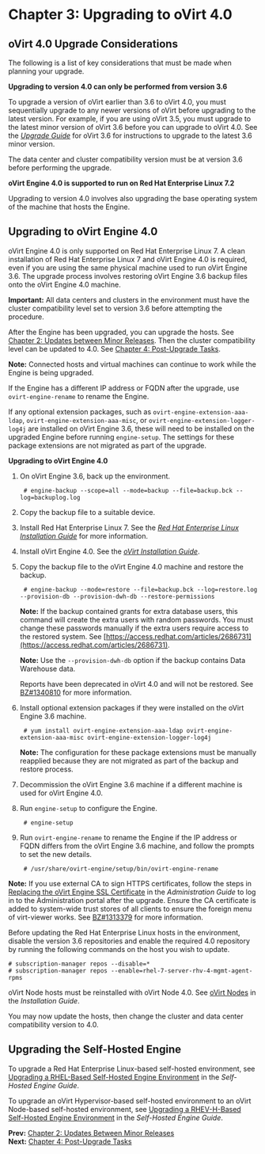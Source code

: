 # Chapter 3: Upgrading to oVirt 4.0

## oVirt 4.0 Upgrade Considerations

The following is a list of key considerations that must be made when planning your upgrade.

**Upgrading to version 4.0 can only be performed from version 3.6**

To upgrade a version of oVirt earlier than 3.6 to oVirt 4.0, you must sequentially upgrade to any newer versions of oVirt before upgrading to the latest version. For example, if you are using oVirt 3.5, you must upgrade to the latest minor version of oVirt 3.6 before you can upgrade to oVirt 4.0. See the [*Upgrade Guide*](https://access.redhat.com/documentation/en-US/Red_Hat_Enterprise_Virtualization/3.6/html/Upgrade_Guide/index.html) for oVirt 3.6 for instructions to upgrade to the latest 3.6 minor version.

The data center and cluster compatibility version must be at version 3.6 before performing the upgrade.

**oVirt Engine 4.0 is supported to run on Red Hat Enterprise Linux 7.2**

Upgrading to version 4.0 involves also upgrading the base operating system of the machine that hosts the Engine.

## Upgrading to oVirt Engine 4.0

oVirt Engine 4.0 is only supported on Red Hat Enterprise Linux 7. A clean installation of Red Hat Enterprise Linux 7 and oVirt Engine 4.0 is required, even if you are using the same physical machine used to run oVirt Engine 3.6. The upgrade process involves restoring oVirt Engine 3.6 backup files onto the oVirt Engine 4.0 machine.

**Important:** All data centers and clusters in the environment must have the cluster compatibility level set to version 3.6 before attempting the procedure.

After the Engine has been upgraded, you can upgrade the hosts. See [Chapter 2: Updates between Minor Releases](../chap-Updates_between_Minor_Releases). Then the cluster compatibility level can be updated to 4.0. See [Chapter 4: Post-Upgrade Tasks](../chap-Post-Upgrade_Tasks).

**Note:** Connected hosts and virtual machines can continue to work while the Engine is being upgraded.

If the Engine has a different IP address or FQDN after the upgrade, use `ovirt-engine-rename` to rename the Engine.

If any optional extension packages, such as `ovirt-engine-extension-aaa-ldap`, `ovirt-engine-extension-aaa-misc`, or `ovirt-engine-extension-logger-log4j` are installed on oVirt Engine 3.6, these will need to be installed on the upgraded Engine before running `engine-setup`. The settings for these package extensions are not migrated as part of the upgrade.

**Upgrading to oVirt Engine 4.0**

1. On oVirt Engine 3.6, back up the environment.

        # engine-backup --scope=all --mode=backup --file=backup.bck --log=backuplog.log

2. Copy the backup file to a suitable device.

3. Install Red Hat Enterprise Linux 7. See the [*Red Hat Enterprise Linux Installation Guide*](https://access.redhat.com/documentation/en-US/Red_Hat_Enterprise_Linux/7/html/Installation_Guide/index.html) for more information.

4. Install oVirt Engine 4.0. See the [*oVirt Installation Guide*](https://access.redhat.com/documentation/en/red-hat-virtualization/4.0/single/installation-guide#part-Installing_Red_Hat_Enterprise_Virtualization).

4. Copy the backup file to the oVirt Engine 4.0 machine and restore the backup.

        # engine-backup --mode=restore --file=backup.bck --log=restore.log --provision-db --provision-dwh-db --restore-permissions

    **Note:** If the backup contained grants for extra database users, this command will create the extra users with random passwords. You must change these passwords manually if the extra users require access to the restored system. See [https://access.redhat.com/articles/2686731](https://access.redhat.com/articles/2686731).

    **Note:** Use the `--provision-dwh-db` option if the backup contains Data Warehouse data.

    Reports have been deprecated in oVirt 4.0 and will not be restored. See [BZ#1340810](https://bugzilla.redhat.com/show_bug.cgi?id=1340810) for more information.

5. Install optional extension packages if they were installed on the oVirt Engine 3.6 machine.

        # yum install ovirt-engine-extension-aaa-ldap ovirt-engine-extension-aaa-misc ovirt-engine-extension-logger-log4j

    **Note:** The configuration for these package extensions must be manually reapplied because they are not migrated as part of the backup and restore process.

6. Decommission the oVirt Engine 3.6 machine if a different machine is used for oVirt Engine 4.0.

7. Run `engine-setup` to configure the Engine.

        # engine-setup

8. Run `ovirt-engine-rename` to rename the Engine if the IP address or FQDN differs from the oVirt Engine 3.6 machine, and follow the prompts to set the new details.

        # /usr/share/ovirt-engine/setup/bin/ovirt-engine-rename

**Note:** If you use external CA to sign HTTPS certificates, follow the steps in [Replacing the oVirt Engine SSL Certificate](https://access.redhat.com/documentation/en/red-hat-virtualization/4.0/paged/administration-guide/#Replacing_the_Engine_SSL_Certificate) in the *Administration Guide* to log in to the Administration portal after the upgrade. Ensure the CA certificate is added to system-wide trust stores of all clients to ensure the foreign menu of virt-viewer works. See [BZ#1313379](https://bugzilla.redhat.com/show_bug.cgi?id=1313379) for more information.

Before updating the Red Hat Enterprise Linux hosts in the environment, disable the version 3.6 repositories and enable the required 4.0 repository by running the following commands on the host you wish to update.

    # subscription-manager repos --disable=*
    # subscription-manager repos --enable=rhel-7-server-rhv-4-mgmt-agent-rpms

oVirt Node hosts must be reinstalled with oVirt Node 4.0. See [oVirt Nodes](https://access.redhat.com/documentation/en/red-hat-virtualization/4.0/single/installation-guide/#Red_Hat_Virtualization_Hosts) in the *Installation Guide*.

You may now update the hosts, then change the cluster and data center compatibility version to 4.0.

## Upgrading the Self-Hosted Engine

To upgrade a Red Hat Enterprise Linux-based self-hosted environment, see [Upgrading a RHEL-Based Self-Hosted Engine Environment](https://access.redhat.com/documentation/en/red-hat-virtualization/4.0/single/self-hosted-engine-guide/#Upgrading_the_Self-Hosted_Engine) in the *Self-Hosted Engine Guide*.

To upgrade an oVirt Hypervisor-based self-hosted environment to an oVirt Node-based self-hosted environment, see [Upgrading a RHEV-H-Based Self-Hosted Engine Environment](https://access.redhat.com/documentation/en/red-hat-virtualization/4.0/single/self-hosted-engine-guide/#Upgrading_a_RHEV-H-Based_Self-Hosted_Engine_Environment) in the *Self-Hosted Engine Guide*.

**Prev:** [Chapter 2: Updates Between Minor Releases](../chap-Updates_between_Minor_Releases) <br>
**Next:** [Chapter 4: Post-Upgrade Tasks](../chap-Post-Upgrade_Tasks)
